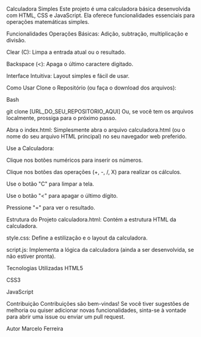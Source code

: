 Calculadora Simples
Este projeto é uma calculadora básica desenvolvida com HTML, CSS e JavaScript. Ela oferece funcionalidades essenciais para operações matemáticas simples.

Funcionalidades
Operações Básicas: Adição, subtração, multiplicação e divisão.

Clear (C): Limpa a entrada atual ou o resultado.

Backspace (<): Apaga o último caractere digitado.

Interface Intuitiva: Layout simples e fácil de usar.

Como Usar
Clone o Repositório (ou faça o download dos arquivos):

Bash

git clone [URL_DO_SEU_REPOSITORIO_AQUI]
Ou, se você tem os arquivos localmente, prossiga para o próximo passo.

Abra o index.html: Simplesmente abra o arquivo calculadora.html (ou o nome do seu arquivo HTML principal) no seu navegador web preferido.

Use a Calculadora:

Clique nos botões numéricos para inserir os números.

Clique nos botões das operações (+, -, /, X) para realizar os cálculos.

Use o botão "C" para limpar a tela.

Use o botão "<" para apagar o último dígito.

Pressione "=" para ver o resultado.

Estrutura do Projeto
calculadora.html: Contém a estrutura HTML da calculadora.

style.css: Define a estilização e o layout da calculadora.

script.js: Implementa a lógica da calculadora (ainda a ser desenvolvida, se não estiver pronta).

Tecnologias Utilizadas
HTML5

CSS3

JavaScript

Contribuição
Contribuições são bem-vindas! Se você tiver sugestões de melhoria ou quiser adicionar novas funcionalidades, sinta-se à vontade para abrir uma issue ou enviar um pull request.

Autor
Marcelo Ferreira

